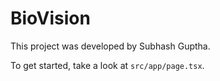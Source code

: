 # BioVision

This project was developed by Subhash Guptha.

To get started, take a look at `src/app/page.tsx`.